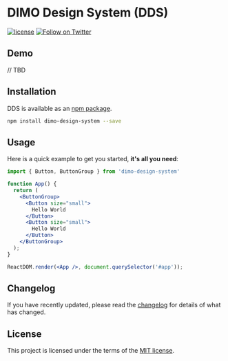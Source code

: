 # DIMO Design System (DDS)

[![license](https://img.shields.io/badge/license-MIT-blue.svg)](https://github.com/mui/material-ui/blob/HEAD/LICENSE)
[![Follow on Twitter](https://img.shields.io/twitter/follow/deerpark7.svg?label=follow+deerpark7)](https://twitter.com/deerpark7)

## Demo

// TBD

## Installation

DDS is available as an [npm package](https://www.npmjs.com/package/dimo-design-system).

```sh
npm install dimo-design-system --save
```

## Usage

Here is a quick example to get you started, **it's all you need**:

```jsx
import { Button, ButtonGroup } from 'dimo-design-system'

function App() {
  return (
    <ButtonGroup>
      <Button size="small">
        Hello World
      </Button>
      <Button size="small">
        Hello World
      </Button>
    </ButtonGroup>
  );
}

ReactDOM.render(<App />, document.querySelector('#app'));
```

## Changelog

If you have recently updated, please read the [changelog](https://github.com/deerpark/dimo-design-system/releases) for details of what has changed.

## License

This project is licensed under the terms of the
[MIT license](/LICENSE).
